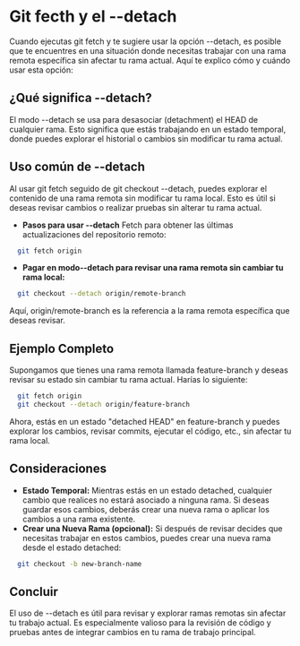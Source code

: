 # Git fecth y  el --detach
Cuando ejecutas git fetch y te sugiere usar la opción --detach, es posible que te encuentres en una situación donde necesitas trabajar con una rama remota específica sin afectar tu rama actual. Aquí te explico cómo y cuándo usar esta opción:

## ¿Qué significa --detach?
El modo --detach se usa para desasociar (detachment) el HEAD de cualquier rama. Esto significa que estás trabajando en un estado temporal, donde puedes explorar el historial o cambios sin modificar tu rama actual.

## Uso común de --detach
Al usar git fetch seguido de git checkout --detach, puedes explorar el contenido de una rama remota sin modificar tu rama local. Esto es útil si deseas revisar cambios o realizar pruebas sin alterar tu rama actual.

* **Pasos para usar --detach**
Fetch para obtener las últimas actualizaciones del repositorio remoto:
```sh
  git fetch origin
```

* **Pagar en modo--detach para revisar una rama remota sin cambiar tu rama local:**
```sh
  git checkout --detach origin/remote-branch
```

Aquí, origin/remote-branch es la referencia a la rama remota específica que deseas revisar.

## Ejemplo Completo
Supongamos que tienes una rama remota llamada feature-branch y deseas revisar su estado sin cambiar tu rama actual. Harías lo siguiente:
```sh
  git fetch origin
  git checkout --detach origin/feature-branch
```
Ahora, estás en un estado "detached HEAD" en feature-branch y puedes explorar los cambios, revisar commits, ejecutar el código, etc., sin afectar tu rama local.

## Consideraciones
* **Estado Temporal:** Mientras estás en un estado detached, cualquier cambio que realices no estará asociado a ninguna rama. Si deseas guardar esos cambios, deberás crear una nueva rama o aplicar los cambios a una rama existente.
* **Crear una Nueva Rama (opcional):** Si después de revisar decides que necesitas trabajar en estos cambios, puedes crear una nueva rama desde el estado detached:
```sh
  git checkout -b new-branch-name
```

## Concluir
El uso de --detach es útil para revisar y explorar ramas remotas sin afectar tu trabajo actual. Es especialmente valioso para la revisión de código y pruebas antes de integrar cambios en tu rama de trabajo principal.
